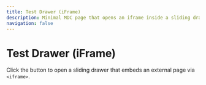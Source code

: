 ```yaml
---
title: Test Drawer (iFrame)
description: Minimal MDC page that opens an iframe inside a sliding drawer.
navigation: false
---
```


# Test Drawer (iFrame)

Click the button to open a sliding drawer that embeds an external page via `<iframe>`.

<template>
  <div class="space-y-6">
    <!-- Example 1: Basic -->
    <div class="rounded-lg border p-4">
      <h2 class="text-base font-semibold mb-3">Basic Drawer</h2>
      <button
        @click="open = true"
        class="px-4 py-2 rounded-md bg-primary text-primary-foreground"
      >
        Open Help
      </button>

  <DrawerIframe
        v-model:open="open"
        src="https://example.com"
        title="Help Center"
        :allowFullScreen="true"
        sandbox="allow-scripts allow-same-origin allow-forms allow-popups"
        @loaded="console.log('iframe ready')"
      />
    </div>

<!-- Example 2: Different URL -->
<div class="rounded-lg border p-4">
      <h2 class="text-base font-semibold mb-3">Docs in Drawer</h2>
      <button
        @click="openDocs = true"
        class="px-4 py-2 rounded-md bg-primary text-primary-foreground"
      >
        Open Docs
      </button>

  <DrawerIframe
        v-model:open="openDocs"
        src="https://nuxt.com/docs/getting-started/installation"
        title="Nuxt Docs"
        :allowFullScreen="true"
        sandbox="allow-scripts allow-same-origin allow-forms allow-popups"
      />
    </div>
  </div>
</template>

<script setup>
import { ref } from 'vue'

const open = ref(false)
const openDocs = ref(false)
</script>

